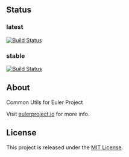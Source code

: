 ## Status

### latest
[![Build Status](https://ci.eulerproject.io/job/euler-common-latest-jdk7/badge/icon)](https://ci.eulerproject.io/job/euler-common-latest-jdk7)

### stable
[![Build Status](https://ci.eulerproject.io/job/euler-common-stable-jdk7/badge/icon)](https://ci.eulerproject.io/job/euler-common-stable-jdk7)

## About
Common Utils for Euler Project

Visit [eulerproject.io][] for more info.

## License
This project is released under the [MIT License][].

[MIT License]: https://opensource.org/licenses/MIT
[eulerproject.io]: https://eulerproject.io

